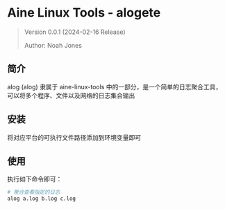 # Aine Linux Tools - alogete

> Version 0.0.1 (2024-02-16 Release)
>
> Author: Noah Jones
>

## 简介

alog (alog) 隶属于 aine-linux-tools 中的一部分，是一个简单的日志聚合工具，可以将多个程序、文件以及网络的日志集合输出

## 安装

将对应平台的可执行文件路径添加到环境变量即可

## 使用

执行如下命令即可：

```bash
# 聚合查看指定的日志
alog a.log b.log c.log

```
